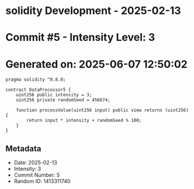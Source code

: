 ﻿# solidity Development - 2025-02-13
# Commit #5 - Intensity Level: 3
# Generated on: 2025-06-07 12:50:02
```solidity
pragma solidity ^0.8.0;

contract DataProcessor5 {
    uint256 public intensity = 3;
    uint256 private randomSeed = 456674;

    function processValue(uint256 input) public view returns (uint256) {
        return input * intensity + randomSeed % 100;
    }
}
```
## Metadata
- Date: 2025-02-13
- Intensity: 3
- Commit Number: 5
- Random ID: 1413311740
